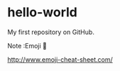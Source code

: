 # hello-world
My first repository on GitHub.

Note :Emoji :dizzy:

http://www.emoji-cheat-sheet.com/
